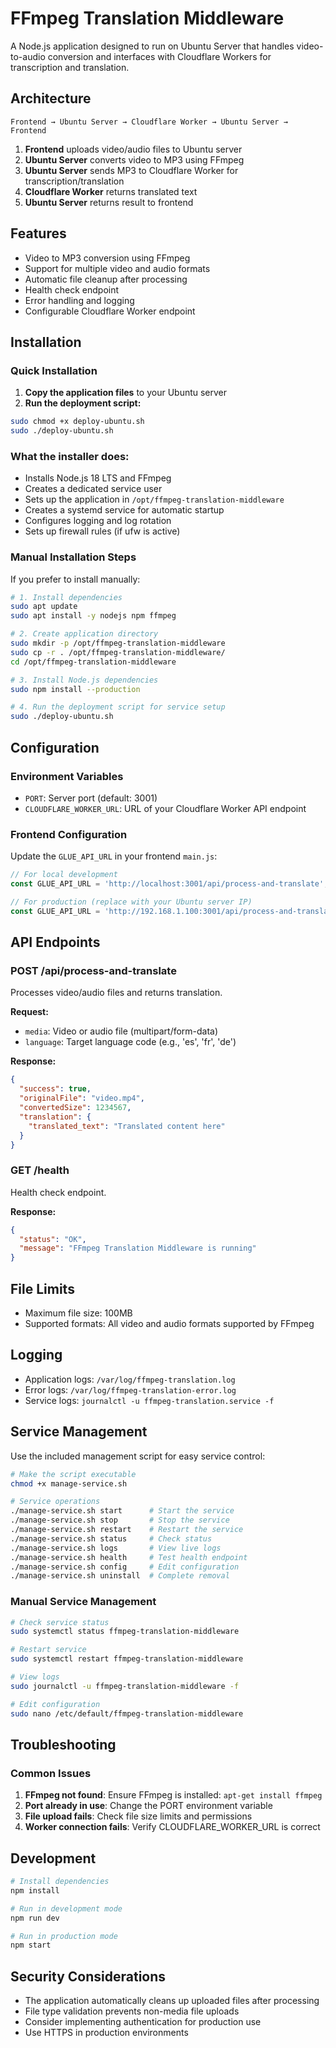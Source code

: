 # FFmpeg Translation Middleware

A Node.js application designed to run on Ubuntu Server that handles video-to-audio conversion and interfaces with Cloudflare Workers for transcription and translation.

## Architecture

```
Frontend → Ubuntu Server → Cloudflare Worker → Ubuntu Server → Frontend
```

1. **Frontend** uploads video/audio files to Ubuntu server
2. **Ubuntu Server** converts video to MP3 using FFmpeg
3. **Ubuntu Server** sends MP3 to Cloudflare Worker for transcription/translation
4. **Cloudflare Worker** returns translated text
5. **Ubuntu Server** returns result to frontend

## Features

- Video to MP3 conversion using FFmpeg
- Support for multiple video and audio formats
- Automatic file cleanup after processing
- Health check endpoint
- Error handling and logging
- Configurable Cloudflare Worker endpoint

## Installation

### Quick Installation

1. **Copy the application files** to your Ubuntu server
2. **Run the deployment script:**
```bash
sudo chmod +x deploy-ubuntu.sh
sudo ./deploy-ubuntu.sh
```

### What the installer does:
- Installs Node.js 18 LTS and FFmpeg
- Creates a dedicated service user
- Sets up the application in `/opt/ffmpeg-translation-middleware`
- Creates a systemd service for automatic startup
- Configures logging and log rotation
- Sets up firewall rules (if ufw is active)

### Manual Installation Steps

If you prefer to install manually:

```bash
# 1. Install dependencies
sudo apt update
sudo apt install -y nodejs npm ffmpeg

# 2. Create application directory
sudo mkdir -p /opt/ffmpeg-translation-middleware
sudo cp -r . /opt/ffmpeg-translation-middleware/
cd /opt/ffmpeg-translation-middleware

# 3. Install Node.js dependencies
sudo npm install --production

# 4. Run the deployment script for service setup
sudo ./deploy-ubuntu.sh
```

## Configuration

### Environment Variables

- `PORT`: Server port (default: 3001)
- `CLOUDFLARE_WORKER_URL`: URL of your Cloudflare Worker API endpoint

### Frontend Configuration

Update the `GLUE_API_URL` in your frontend `main.js`:

```javascript
// For local development
const GLUE_API_URL = 'http://localhost:3001/api/process-and-translate';

// For production (replace with your Ubuntu server IP)
const GLUE_API_URL = 'http://192.168.1.100:3001/api/process-and-translate';
```

## API Endpoints

### POST /api/process-and-translate

Processes video/audio files and returns translation.

**Request:**
- `media`: Video or audio file (multipart/form-data)
- `language`: Target language code (e.g., 'es', 'fr', 'de')

**Response:**
```json
{
  "success": true,
  "originalFile": "video.mp4",
  "convertedSize": 1234567,
  "translation": {
    "translated_text": "Translated content here"
  }
}
```

### GET /health

Health check endpoint.

**Response:**
```json
{
  "status": "OK",
  "message": "FFmpeg Translation Middleware is running"
}
```

## File Limits

- Maximum file size: 100MB
- Supported formats: All video and audio formats supported by FFmpeg

## Logging

- Application logs: `/var/log/ffmpeg-translation.log`
- Error logs: `/var/log/ffmpeg-translation-error.log`
- Service logs: `journalctl -u ffmpeg-translation.service -f`

## Service Management

Use the included management script for easy service control:

```bash
# Make the script executable
chmod +x manage-service.sh

# Service operations
./manage-service.sh start      # Start the service
./manage-service.sh stop       # Stop the service
./manage-service.sh restart    # Restart the service
./manage-service.sh status     # Check status
./manage-service.sh logs       # View live logs
./manage-service.sh health     # Test health endpoint
./manage-service.sh config     # Edit configuration
./manage-service.sh uninstall  # Complete removal
```

### Manual Service Management

```bash
# Check service status
sudo systemctl status ffmpeg-translation-middleware

# Restart service
sudo systemctl restart ffmpeg-translation-middleware

# View logs
sudo journalctl -u ffmpeg-translation-middleware -f

# Edit configuration
sudo nano /etc/default/ffmpeg-translation-middleware
```

## Troubleshooting

### Common Issues

1. **FFmpeg not found**: Ensure FFmpeg is installed: `apt-get install ffmpeg`
2. **Port already in use**: Change the PORT environment variable
3. **File upload fails**: Check file size limits and permissions
4. **Worker connection fails**: Verify CLOUDFLARE_WORKER_URL is correct

## Development

```bash
# Install dependencies
npm install

# Run in development mode
npm run dev

# Run in production mode
npm start
```

## Security Considerations

- The application automatically cleans up uploaded files after processing
- File type validation prevents non-media file uploads
- Consider implementing authentication for production use
- Use HTTPS in production environments
